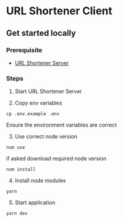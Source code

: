 # URL Shortener Client

## Get started locally

### Prerequisite

- [URL Shortener Server](https://github.com/junaidshaikh-js/url-shortener-server)

### Steps

1. Start URL Shortener Server

2. Copy env variables

```
cp .env.example .env
```

Ensure the environment variables are correct

3. Use correct node version

```
nvm use
```

if asked download required node version

```
nvm install
```

4. Install node modules

```
yarn
```

5. Start application

```
yarn dev
```
